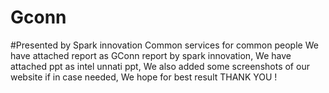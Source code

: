 # Gconn
#Presented by Spark innovation
Common services for common people
We have attached report as GConn report by spark innovation,
We have attached ppt as intel unnati ppt,
We also added some screenshots of our website if in case needed,
We hope for best result
THANK YOU !
